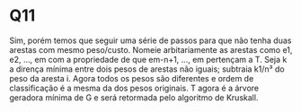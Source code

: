 # Q11

Sim, porém temos que seguir uma série de passos para que não tenha duas arestas com mesmo peso/custo.
Nomeie arbitariamente as arestas como e1, e2, ..., em com a propriedade de que em-n+1, ..., em pertençam a T. Seja k a dirença mínima entre dois pesos de arestas não iguais; subtraia k1/n³ do peso da aresta i. Agora todos os pesos são diferentes e ordem de classificação é a mesma da dos pesos originais. T agora é a árvore geradora mínima de G e será retormada pelo algoritmo de Kruskall.
